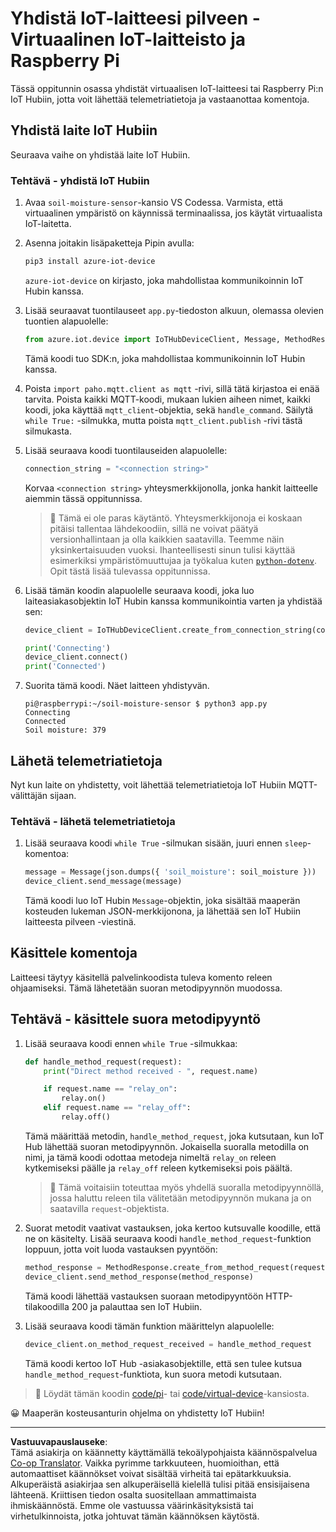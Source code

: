 <!--
CO_OP_TRANSLATOR_METADATA:
{
  "original_hash": "3ac42e284a7222c0e83d2d43231a364f",
  "translation_date": "2025-08-27T21:32:48+00:00",
  "source_file": "2-farm/lessons/4-migrate-your-plant-to-the-cloud/single-board-computer-connect-hub.md",
  "language_code": "fi"
}
-->
# Yhdistä IoT-laitteesi pilveen - Virtuaalinen IoT-laitteisto ja Raspberry Pi

Tässä oppitunnin osassa yhdistät virtuaalisen IoT-laitteesi tai Raspberry Pi:n IoT Hubiin, jotta voit lähettää telemetriatietoja ja vastaanottaa komentoja.

## Yhdistä laite IoT Hubiin

Seuraava vaihe on yhdistää laite IoT Hubiin.

### Tehtävä - yhdistä IoT Hubiin

1. Avaa `soil-moisture-sensor`-kansio VS Codessa. Varmista, että virtuaalinen ympäristö on käynnissä terminaalissa, jos käytät virtuaalista IoT-laitetta.

1. Asenna joitakin lisäpaketteja Pipin avulla:

    ```sh
    pip3 install azure-iot-device
    ```

    `azure-iot-device` on kirjasto, joka mahdollistaa kommunikoinnin IoT Hubin kanssa.

1. Lisää seuraavat tuontilauseet `app.py`-tiedoston alkuun, olemassa olevien tuontien alapuolelle:

    ```python
    from azure.iot.device import IoTHubDeviceClient, Message, MethodResponse
    ```

    Tämä koodi tuo SDK:n, joka mahdollistaa kommunikoinnin IoT Hubin kanssa.

1. Poista `import paho.mqtt.client as mqtt` -rivi, sillä tätä kirjastoa ei enää tarvita. Poista kaikki MQTT-koodi, mukaan lukien aiheen nimet, kaikki koodi, joka käyttää `mqtt_client`-objektia, sekä `handle_command`. Säilytä `while True:` -silmukka, mutta poista `mqtt_client.publish` -rivi tästä silmukasta.

1. Lisää seuraava koodi tuontilauseiden alapuolelle:

    ```python
    connection_string = "<connection string>"
    ```

    Korvaa `<connection string>` yhteysmerkkijonolla, jonka hankit laitteelle aiemmin tässä oppitunnissa.

    > 💁 Tämä ei ole paras käytäntö. Yhteysmerkkijonoja ei koskaan pitäisi tallentaa lähdekoodiin, sillä ne voivat päätyä versionhallintaan ja olla kaikkien saatavilla. Teemme näin yksinkertaisuuden vuoksi. Ihanteellisesti sinun tulisi käyttää esimerkiksi ympäristömuuttujaa ja työkalua kuten [`python-dotenv`](https://pypi.org/project/python-dotenv/). Opit tästä lisää tulevassa oppitunnissa.

1. Lisää tämän koodin alapuolelle seuraava koodi, joka luo laiteasiakasobjektin IoT Hubin kanssa kommunikointia varten ja yhdistää sen:

    ```python
    device_client = IoTHubDeviceClient.create_from_connection_string(connection_string)

    print('Connecting')
    device_client.connect()
    print('Connected')
    ```

1. Suorita tämä koodi. Näet laitteen yhdistyvän.

    ```output
    pi@raspberrypi:~/soil-moisture-sensor $ python3 app.py 
    Connecting
    Connected
    Soil moisture: 379
    ```

## Lähetä telemetriatietoja

Nyt kun laite on yhdistetty, voit lähettää telemetriatietoja IoT Hubiin MQTT-välittäjän sijaan.

### Tehtävä - lähetä telemetriatietoja

1. Lisää seuraava koodi `while True` -silmukan sisään, juuri ennen `sleep`-komentoa:

    ```python
    message = Message(json.dumps({ 'soil_moisture': soil_moisture }))
    device_client.send_message(message)
    ```

    Tämä koodi luo IoT Hubin `Message`-objektin, joka sisältää maaperän kosteuden lukeman JSON-merkkijonona, ja lähettää sen IoT Hubiin laitteesta pilveen -viestinä.

## Käsittele komentoja

Laitteesi täytyy käsitellä palvelinkoodista tuleva komento releen ohjaamiseksi. Tämä lähetetään suoran metodipyynnön muodossa.

## Tehtävä - käsittele suora metodipyyntö

1. Lisää seuraava koodi ennen `while True` -silmukkaa:

    ```python
    def handle_method_request(request):
        print("Direct method received - ", request.name)
    
        if request.name == "relay_on":
            relay.on()
        elif request.name == "relay_off":
            relay.off()    
    ```

    Tämä määrittää metodin, `handle_method_request`, joka kutsutaan, kun IoT Hub lähettää suoran metodipyynnön. Jokaisella suoralla metodilla on nimi, ja tämä koodi odottaa metodeja nimeltä `relay_on` releen kytkemiseksi päälle ja `relay_off` releen kytkemiseksi pois päältä.

    > 💁 Tämä voitaisiin toteuttaa myös yhdellä suoralla metodipyynnöllä, jossa haluttu releen tila välitetään metodipyynnön mukana ja on saatavilla `request`-objektista.

1. Suorat metodit vaativat vastauksen, joka kertoo kutsuvalle koodille, että ne on käsitelty. Lisää seuraava koodi `handle_method_request`-funktion loppuun, jotta voit luoda vastauksen pyyntöön:

    ```python
    method_response = MethodResponse.create_from_method_request(request, 200)
    device_client.send_method_response(method_response)
    ```

    Tämä koodi lähettää vastauksen suoraan metodipyyntöön HTTP-tilakoodilla 200 ja palauttaa sen IoT Hubiin.

1. Lisää seuraava koodi tämän funktion määrittelyn alapuolelle:

    ```python
    device_client.on_method_request_received = handle_method_request
    ```

    Tämä koodi kertoo IoT Hub -asiakasobjektille, että sen tulee kutsua `handle_method_request`-funktiota, kun suora metodi kutsutaan.

> 💁 Löydät tämän koodin [code/pi](../../../../../2-farm/lessons/4-migrate-your-plant-to-the-cloud/code/pi)- tai [code/virtual-device](../../../../../2-farm/lessons/4-migrate-your-plant-to-the-cloud/code/virtual-device)-kansiosta.

😀 Maaperän kosteusanturin ohjelma on yhdistetty IoT Hubiin!

---

**Vastuuvapauslauseke**:  
Tämä asiakirja on käännetty käyttämällä tekoälypohjaista käännöspalvelua [Co-op Translator](https://github.com/Azure/co-op-translator). Vaikka pyrimme tarkkuuteen, huomioithan, että automaattiset käännökset voivat sisältää virheitä tai epätarkkuuksia. Alkuperäistä asiakirjaa sen alkuperäisellä kielellä tulisi pitää ensisijaisena lähteenä. Kriittisen tiedon osalta suositellaan ammattimaista ihmiskäännöstä. Emme ole vastuussa väärinkäsityksistä tai virhetulkinnoista, jotka johtuvat tämän käännöksen käytöstä.